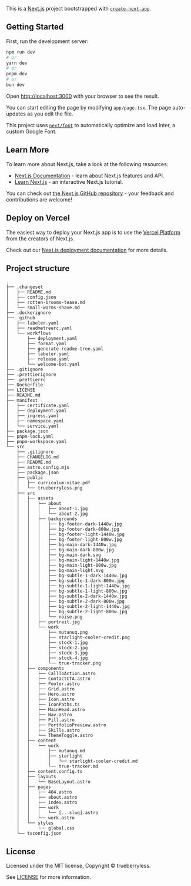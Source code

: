 This is a [Next.js](https://nextjs.org/) project bootstrapped with [`create-next-app`](https://github.com/vercel/next.js/tree/canary/packages/create-next-app).

## Getting Started

First, run the development server:

```bash
npm run dev
# or
yarn dev
# or
pnpm dev
# or
bun dev
```

Open [http://localhost:3000](http://localhost:3000) with your browser to see the result.

You can start editing the page by modifying `app/page.tsx`. The page auto-updates as you edit the file.

This project uses [`next/font`](https://nextjs.org/docs/basic-features/font-optimization) to automatically optimize and load Inter, a custom Google Font.

## Learn More

To learn more about Next.js, take a look at the following resources:

- [Next.js Documentation](https://nextjs.org/docs) - learn about Next.js features and API.
- [Learn Next.js](https://nextjs.org/learn) - an interactive Next.js tutorial.

You can check out [the Next.js GitHub repository](https://github.com/vercel/next.js/) - your feedback and contributions are welcome!

## Deploy on Vercel

The easiest way to deploy your Next.js app is to use the [Vercel Platform](https://vercel.com/new?utm_medium=default-template&filter=next.js&utm_source=create-next-app&utm_campaign=create-next-app-readme) from the creators of Next.js.

Check out our [Next.js deployment documentation](https://nextjs.org/docs/deployment) for more details.

## Project structure

```
.
├── .changeset
│   ├── README.md
│   ├── config.json
│   ├── rotten-brooms-tease.md
│   └── small-worms-shave.md
├── .dockerignore
├── .github
│   ├── labeler.yaml
│   ├── readmetreerc.yaml
│   └── workflows
│       ├── deployment.yaml
│       ├── format.yaml
│       ├── generate-readme-tree.yaml
│       ├── labeler.yaml
│       ├── release.yaml
│       └── welcome-bot.yaml
├── .gitignore
├── .prettierignore
├── .prettierrc
├── Dockerfile
├── LICENSE
├── README.md
├── manifest
│   ├── certificate.yaml
│   ├── deployment.yaml
│   ├── ingress.yaml
│   ├── namespace.yaml
│   └── service.yaml
├── package.json
├── pnpm-lock.yaml
├── pnpm-workspace.yaml
└── src
    ├── .gitignore
    ├── CHANGELOG.md
    ├── README.md
    ├── astro.config.mjs
    ├── package.json
    ├── public
    │   ├── curriculum-vitae.pdf
    │   └── trueberryless.png
    ├── src
    │   ├── assets
    │   │   ├── about
    │   │   │   ├── about-1.jpg
    │   │   │   └── about-2.jpg
    │   │   ├── backgrounds
    │   │   │   ├── bg-footer-dark-1440w.jpg
    │   │   │   ├── bg-footer-dark-800w.jpg
    │   │   │   ├── bg-footer-light-1440w.jpg
    │   │   │   ├── bg-footer-light-800w.jpg
    │   │   │   ├── bg-main-dark-1440w.jpg
    │   │   │   ├── bg-main-dark-800w.jpg
    │   │   │   ├── bg-main-dark.svg
    │   │   │   ├── bg-main-light-1440w.jpg
    │   │   │   ├── bg-main-light-800w.jpg
    │   │   │   ├── bg-main-light.svg
    │   │   │   ├── bg-subtle-1-dark-1440w.jpg
    │   │   │   ├── bg-subtle-1-dark-800w.jpg
    │   │   │   ├── bg-subtle-1-light-1440w.jpg
    │   │   │   ├── bg-subtle-1-light-800w.jpg
    │   │   │   ├── bg-subtle-2-dark-1440w.jpg
    │   │   │   ├── bg-subtle-2-dark-800w.jpg
    │   │   │   ├── bg-subtle-2-light-1440w.jpg
    │   │   │   ├── bg-subtle-2-light-800w.jpg
    │   │   │   └── noise.png
    │   │   ├── portrait.jpg
    │   │   └── work
    │   │       ├── mutanuq.png
    │   │       ├── starlight-cooler-credit.png
    │   │       ├── stock-1.jpg
    │   │       ├── stock-2.jpg
    │   │       ├── stock-3.jpg
    │   │       ├── stock-4.jpg
    │   │       └── true-tracker.png
    │   ├── components
    │   │   ├── CallToAction.astro
    │   │   ├── ContactCTA.astro
    │   │   ├── Footer.astro
    │   │   ├── Grid.astro
    │   │   ├── Hero.astro
    │   │   ├── Icon.astro
    │   │   ├── IconPaths.ts
    │   │   ├── MainHead.astro
    │   │   ├── Nav.astro
    │   │   ├── Pill.astro
    │   │   ├── PortfolioPreview.astro
    │   │   ├── Skills.astro
    │   │   └── ThemeToggle.astro
    │   ├── content
    │   │   └── work
    │   │       ├── mutanuq.md
    │   │       ├── starlight
    │   │       │   └── starlight-cooler-credit.md
    │   │       └── true-tracker.md
    │   ├── content.config.ts
    │   ├── layouts
    │   │   └── BaseLayout.astro
    │   ├── pages
    │   │   ├── 404.astro
    │   │   ├── about.astro
    │   │   ├── index.astro
    │   │   ├── work
    │   │   │   └── [...slug].astro
    │   │   └── work.astro
    │   └── styles
    │       └── global.css
    └── tsconfig.json

```

## License

Licensed under the MIT license, Copyright © trueberryless.

See [LICENSE](/LICENSE) for more information.
